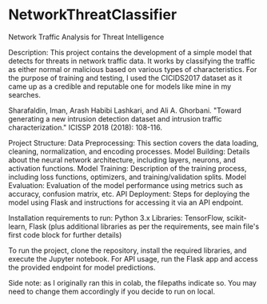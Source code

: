 # NetworkThreatClassifier
Network Traffic Analysis for Threat Intelligence

Description:
This project contains the development of a simple model that detects for threats in network traffic data. It works by classifying the traffic as either normal or malicious based on various types of characteristics. For the purpose of training and testing, I used the CICIDS2017 dataset as it came up as a credible and reputable one for models like mine in my searches.

Sharafaldin, Iman, Arash Habibi Lashkari, and Ali A. Ghorbani. "Toward generating a new intrusion detection dataset and intrusion traffic characterization." ICISSP 2018 (2018): 108-116.


Project Structure:
Data Preprocessing: This section covers the data loading, cleaning, normalization, and encoding processes.
Model Building: Details about the neural network architecture, including layers, neurons, and activation functions.
Model Training: Description of the training process, including loss functions, optimizers, and training/validation splits.
Model Evaluation: Evaluation of the model performance using metrics such as accuracy, confusion matrix, etc.
API Deployment: Steps for deploying the model using Flask and instructions for accessing it via an API endpoint.

Installation requirements to run:
Python 3.x
Libraries: TensorFlow, scikit-learn, Flask (plus additional libraries as per the requirements, see main file's first code block for further details)

To run the project, clone the repository, install the required libraries, and execute the Jupyter notebook. For API usage, run the Flask app and access the provided endpoint for model predictions.

Side note: as I originally ran this in colab, the filepaths indicate so. You may need to change them accordingly if you decide to run on local.
